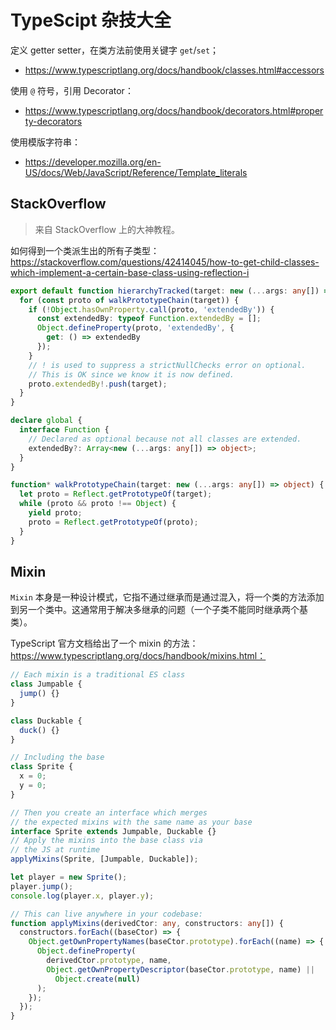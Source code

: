 # TypeScipt 杂技大全


定义 getter setter，在类方法前使用关键字 `get`/`set`；

- https://www.typescriptlang.org/docs/handbook/classes.html#accessors

使用 `@` 符号，引用 Decorator：

- https://www.typescriptlang.org/docs/handbook/decorators.html#property-decorators

使用模版字符串：

- https://developer.mozilla.org/en-US/docs/Web/JavaScript/Reference/Template_literals


## StackOverflow

> 来自 StackOverflow 上的大神教程。

如何得到一个类派生出的所有子类型：https://stackoverflow.com/questions/42414045/how-to-get-child-classes-which-implement-a-certain-base-class-using-reflection-i

```typescript
export default function hierarchyTracked(target: new (...args: any[]) => object) {
  for (const proto of walkPrototypeChain(target)) {
    if (!Object.hasOwnProperty.call(proto, 'extendedBy')) {
      const extendedBy: typeof Function.extendedBy = [];
      Object.defineProperty(proto, 'extendedBy', {
        get: () => extendedBy
      });
    }
    // ! is used to suppress a strictNullChecks error on optional.
    // This is OK since we know it is now defined.
    proto.extendedBy!.push(target);
  }
}

declare global {
  interface Function {
    // Declared as optional because not all classes are extended.
    extendedBy?: Array<new (...args: any[]) => object>;
  }
}

function* walkPrototypeChain(target: new (...args: any[]) => object) {
  let proto = Reflect.getPrototypeOf(target);
  while (proto && proto !== Object) {
    yield proto;
    proto = Reflect.getPrototypeOf(proto);
  }
}
```

## Mixin 

`Mixin` 本身是一种设计模式，它指不通过继承而是通过混入，将一个类的方法添加到另一个类中。这通常用于解决多继承的问题（一个子类不能同时继承两个基类）。

TypeScript 官方文档给出了一个 mixin 的方法：https://www.typescriptlang.org/docs/handbook/mixins.html：

```typescript
// Each mixin is a traditional ES class
class Jumpable {
  jump() {}
}

class Duckable {
  duck() {}
}

// Including the base
class Sprite {
  x = 0;
  y = 0;
}

// Then you create an interface which merges
// the expected mixins with the same name as your base
interface Sprite extends Jumpable, Duckable {}
// Apply the mixins into the base class via
// the JS at runtime
applyMixins(Sprite, [Jumpable, Duckable]);

let player = new Sprite();
player.jump();
console.log(player.x, player.y);

// This can live anywhere in your codebase:
function applyMixins(derivedCtor: any, constructors: any[]) {
  constructors.forEach((baseCtor) => {
    Object.getOwnPropertyNames(baseCtor.prototype).forEach((name) => {
      Object.defineProperty(
        derivedCtor.prototype, name,
        Object.getOwnPropertyDescriptor(baseCtor.prototype, name) ||
          Object.create(null)
      );
    });
  });
}
```

